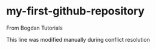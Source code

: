 # my-first-github-repository
From Bogdan Tutorials

This line was modified manually during conflict resolution
